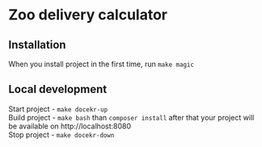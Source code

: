 # Zoo delivery calculator

## Installation

When you install project in the first time, run `make magic`

## Local development

Start project - `make docekr-up`<br>
Build project - `make bash` than `composer install` after that your project will be available on http://localhost:8080 <br>
Stop project - `make docekr-down`
